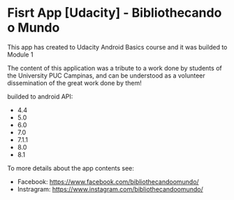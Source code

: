 # Fisrt App [Udacity] - Bibliothecando o Mundo
This app has created to Udacity Android Basics course and it was builded to Module 1

The content of this application was a tribute to a work done by students of the University PUC Campinas, and can be understood as a volunteer dissemination of the great work done by them!

builded to android API:

- 4.4
- 5.0
- 6.0
- 7.0
- 7.1.1
- 8.0
- 8.1

To more details about the app contents see:

- Facebook: https://www.facebook.com/bibliothecandoomundo/
- Instragram: https://www.instagram.com/bibliothecandoomundo/
